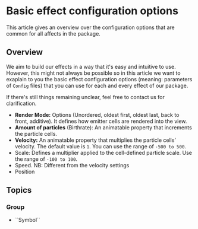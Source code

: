 # Basic effect configuration options

This article gives an overview over the configuration options that are common for all affects in the package.


## Overview

We aim to build our effects in a way that it's easy and intuitive to use. However, this might not always be possible so in this article we want to exaplain to you the basic effect configuration options (meaning: parameters of `Config` files) that you can use for each and every effect of our package.

If there's still things remaining unclear, feel free to contact us for clarification.


- **Render Mode:** Options (Unordered, oldest first, oldest last, back to front, additive). It defines how emitter cells are rendered into the view.
- **Amount of particles** (Birthrate): An animatable property that increments the particle cells.
- **Velocity:** An animatable property that multiplies the particle cells’ velocity. The default value is `1`. You can use the range of `-500 to 500`.
- Scale: Defines a multiplier applied to the cell-defined particle scale. Use the range of `-100 to 100`.
- Speed. NB: Different from the velocity settings
- Position

## Topics

### <!--@START_MENU_TOKEN@-->Group<!--@END_MENU_TOKEN@-->

- <!--@START_MENU_TOKEN@-->``Symbol``<!--@END_MENU_TOKEN@-->
